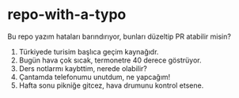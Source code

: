 # repo-with-a-typo
Bu repo yazım hataları barındırıyor, bunları düzeltip PR atabilir misin?

1. Türkiyede turisim başlıca geçim kaynağıdr.
2. Bugün hava çok sıcak, termonetre 40 derece göstrüyor.
3. Ders notlarmı kaybttim, nerede olabilir?
4. Çantamda telefonumu unutdum, ne yapcağım!
5. Hafta sonu pikniğe gitcez, hava drumunu kontrol etsene.
